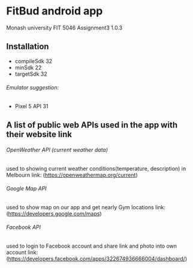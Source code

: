 # FitBud android app
Monash university FIT 5046 Assignment3 
1.0.3

## Installation

- compileSdk 32 
- minSdk 22
- targetSdk 32

###### Emulator suggestion:
- Pixel 5 API 31
  
## A list of public web APIs used in the app with their website link

###### OpenWeather API (current weather data)
used to showing current weather conditions(temperature, description) in Melbourn
link: (https://openweathermap.org/current)

###### Google Map API
used to show map on our app and get nearly Gym locations 
link: (https://developers.google.com/maps)

###### Facebook API
used to login to Facebook account and share link and photo into own account
link: (https://developers.facebook.com/apps/322674936666004/dashboard/)
